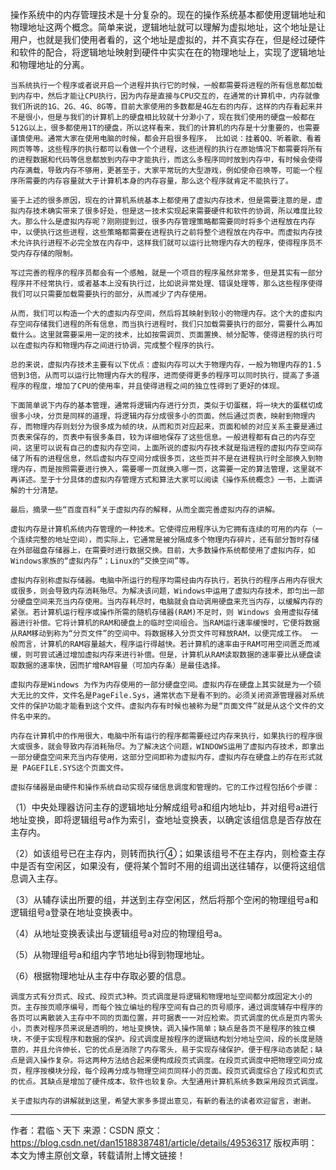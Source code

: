 
   操作系统中的内存管理技术是十分复杂的。现在的操作系统基本都使用逻辑地址和物理地址这两个概念。简单来说，逻辑地址就可以理解为虚拟地址，这个地址是让用户，也就是我们使用者看的，这个地址是虚拟的，并不真实存在，但是经过硬件和软件的配合，将逻辑地址映射到硬件中实实在在的物理地址上，实现了逻辑地址和物理地址的分离。

    当系统执行一个程序或者说开启一个进程并执行它的时候，一般都需要将进程的所有信息都加载到内存中，然后才能让CPU执行，因为内存是直接与CPU交互的，在通常的计算机中，内存就像我们所说的1G、2G、4G、8G等，目前大家使用的多数都是4G左右的内存，这样的内存看起来并不是很小，但是与我们的计算机上的硬盘相比较就十分渺小了，现在我们使用的硬盘一般都在512G以上，很多都使用1T的硬盘，所以这样看来，我们的计算机的内存是十分重要的，也需要谨慎使用。通常大家在使用电脑的时候，都会开启很多程序， 比如说：挂着QQ、听着歌、看着网页等等，这些程序的执行都可以看做一个个进程，这些进程的执行在原始情况下都需要将所有的进程数据和代码等信息都放到内存中才能执行，而这么多程序同时放到内存中，有时候会使得内存满载，导致内存不够用，更甚至于，大家平常玩的大型游戏，例如使命召唤等，可能一个程序所需要的内存容量就大于计算机本身的内存容量，那么这个程序就肯定不能执行了。

    鉴于上述的很多原因，现在的计算机系统基本上都使用了虚拟内存技术，但是需要注意的是，虚拟内存技术确实带来了很多好处，但是这一技术实现起来需要硬件和软件的协调，所以难度比较大。那么什么是虚拟内存呢？刚刚提到过，很多内存管理策略都需要同时将多个进程放在内存中，以便执行这些进程，这些策略都需要在进程执行之前将整个进程放在内存中。而虚拟内存技术允许执行进程不必完全放在内存中，这样我们就可以运行比物理内存大的程序，使得程序员不受内存存储的限制。

    写过完善的程序的程序员都会有一个感触，就是一个项目的程序虽然非常多，但是其实有一部分程序并不经常执行，或者基本上没有执行过，比如说异常处理、错误处理等，那么这些程序使得我们可以只需要加载需要执行的部分，从而减少了内存使用。

    从而，我们可以构造一个大的虚拟内存空间，然后将其映射到较小的物理内存。这个大的虚拟内存空间存储我们进程的所有信息，而当执行进程时，我们只加载需要执行的部分，需要什么再加载什么。这里就需要采用一定的技术，比如按需调页、页面置换、帧分配等，使得进程的执行可以在虚拟内存和物理内存之间进行协调，完成整个程序的执行。

    总的来说，虚拟内存技术主要有以下优点：虚拟内存可以大于物理内存，一般为物理内存的1.5倍到3倍，从而可以运行比物理内存大的程序，进而使得更多的程序可以同时执行，提高了多道程序的程度，增加了CPU的使用率，并且使得进程之间的独立性得到了更好的体现。

    下面简单说下内存的基本管理，通常将逻辑内存进行分页，类似于切蛋糕，将一块大的蛋糕切成很多小块，分页是同样的道理，将逻辑内存分成很多小的页面，然后通过页表，映射到物理内存，而物理内存则划分为很多成为帧的块，从而和页对应起来，页面和帧的对应关系主要是通过页表来保存的，页表中有很多条目，较为详细地保存了这些信息。一般进程都有自己的内存空间，这里可以说有自己的虚拟内存空间，上面所说的虚拟内存技术就是指进程的虚拟内存空间存储了所有的进程信息，然后虚拟内存空间分成很多页，这些页并不是在进程执行时全部换入到物理内存，而是按照需要进行换入，需要哪一页就换入哪一页，这需要一定的算法管理，这里就不再详述。至于十分具体的虚拟内存管理方式和算法大家可以阅读《操作系统概念》一书，上面讲解的十分清楚。

    最后，摘录一些“百度百科”关于虚拟内存的解释，从而全面完善虚拟内存的讲解。

    虚拟内存是计算机系统内存管理的一种技术。它使得应用程序认为它拥有连续的可用的内存（一个连续完整的地址空间），而实际上，它通常是被分隔成多个物理内存碎片，还有部分暂时存储在外部磁盘存储器上，在需要时进行数据交换。目前，大多数操作系统都使用了虚拟内存，如Windows家族的“虚拟内存”；Linux的“交换空间”等。

    虚拟内存别称虚拟存储器。电脑中所运行的程序均需经由内存执行，若执行的程序占用内存很大或很多，则会导致内存消耗殆尽。为解决该问题，Windows中运用了虚拟内存技术，即匀出一部分硬盘空间来充当内存使用。当内存耗尽时，电脑就会自动调用硬盘来充当内存，以缓解内存的紧张。若计算机运行程序或操作所需的随机存储器(RAM)不足时，则 Windows 会用虚拟存储器进行补偿。它将计算机的RAM和硬盘上的临时空间组合。当RAM运行速率缓慢时，它便将数据从RAM移动到称为“分页文件”的空间中。将数据移入分页文件可释放RAM，以便完成工作。 一般而言，计算机的RAM容量越大，程序运行得越快。若计算机的速率由于RAM可用空间匮乏而减缓，则可尝试通过增加虚拟内存来进行补偿。但是，计算机从RAM读取数据的速率要比从硬盘读取数据的速率快，因而扩增RAM容量（可加内存条）是最佳选择。

    虚拟内存是Windows 为作为内存使用的一部分硬盘空间。虚拟内存在硬盘上其实就是为一个硕大无比的文件，文件名是PageFile.Sys，通常状态下是看不到的。必须关闭资源管理器对系统文件的保护功能才能看到这个文件。虚拟内存有时候也被称为是“页面文件”就是从这个文件的文件名中来的。

    内存在计算机中的作用很大，电脑中所有运行的程序都需要经过内存来执行，如果执行的程序很大或很多，就会导致内存消耗殆尽。为了解决这个问题，WINDOWS运用了虚拟内存技术，即拿出一部分硬盘空间来充当内存使用，这部分空间即称为虚拟内存，虚拟内存在硬盘上的存在形式就是 PAGEFILE.SYS这个页面文件。

    虚拟存储器是由硬件和操作系统自动实现存储信息调度和管理的。它的工作过程包括6个步骤：

  （1）中央处理器访问主存的逻辑地址分解成组号a和组内地址b，并对组号a进行地址变换，即将逻辑组号a作为索引，查地址变换表，以确定该组信息是否存放在主存内。

  （2）如该组号已在主存内，则转而执行④；如果该组号不在主存内，则检查主存中是否有空闲区，如果没有，便将某个暂时不用的组调出送往辅存，以便将这组信息调入主存。

  （3）从辅存读出所要的组，并送到主存空闲区，然后将那个空闲的物理组号a和逻辑组号a登录在地址变换表中。

  （4）从地址变换表读出与逻辑组号a对应的物理组号a。

  （5）从物理组号a和组内字节地址b得到物理地址。

  （6）根据物理地址从主存中存取必要的信息。

    调度方式有分页式、段式、段页式3种。页式调度是将逻辑和物理地址空间都分成固定大小的页。主存按页顺序编号，而每个独立编址的程序空间有自己的页号顺序，通过调度辅存中程序的各页可以离散装入主存中不同的页面位置，并可据表一一对应检索。页式调度的优点是页内零头小，页表对程序员来说是透明的，地址变换快，调入操作简单；缺点是各页不是程序的独立模块，不便于实现程序和数据的保护。段式调度是按程序的逻辑结构划分地址空间，段的长度是随意的，并且允许伸长，它的优点是消除了内存零头，易于实现存储保护，便于程序动态装配；缺点是调入操作复杂。将这两种方法结合起来便构成段页式调度。在段页式调度中把物理空间分成页，程序按模块分段，每个段再分成与物理空间页同样小的页面。段页式调度综合了段式和页式的优点。其缺点是增加了硬件成本，软件也较复杂。大型通用计算机系统多数采用段页式调度。

    关于虚拟内存的讲解就到这里，希望大家多多提出意见，有新的看法的读者欢迎留言，谢谢。
--------------------- 
作者：君临丶天下 
来源：CSDN 
原文：https://blog.csdn.net/dan15188387481/article/details/49536317 
版权声明：本文为博主原创文章，转载请附上博文链接！
